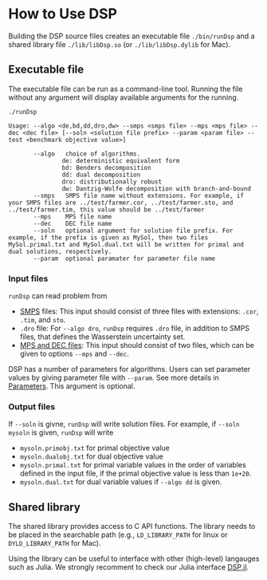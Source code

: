 # How to Use DSP

Building the DSP source files creates an executable file `./bin/runDsp` and a shared library file `./lib/libDsp.so` (or `./lib/libDsp.dylib` for Mac).

## Executable file

The executable file can be run as a command-line tool.
Running the file without any argument will display available arguments for the running.

```shell
./runDsp
```

```shell
Usage: --algo <de,bd,dd,dro,dw> --smps <smps file> --mps <mps file> --dec <dec file> [--soln <solution file prefix> --param <param file> --test <benchmark objective value>]

       --algo	choice of algorithms.
               de: deterministic equivalent form
               bd: Benders decomposition
               dd: dual decomposition
               dro: distributionally robust
               dw: Dantzig-Wolfe decomposition with branch-and-bound
       --smps	SMPS file name without extensions. For example, if your SMPS files are ../test/farmer.cor, ../test/farmer.sto, and ../test/farmer.tim, this value should be ../test/farmer
       --mps	MPS file name
       --dec	DEC file name
       --soln	optional argument for solution file prefix. For example, if the prefix is given as MySol, then two files MySol.primal.txt and MySol.dual.txt will be written for primal and dual solutions, respectively.
       --param	optional paramater for parameter file name
```

### Input files

`runDsp` can read problem from

- [SMPS](https://ieeexplore.ieee.org/abstract/document/8142546) files: This input should consist of three files with extensions: `.cor`, `.tim`, and `sto`.
- `.dro` file: For `--algo dro`, `runDsp` requires `.dro` file, in addition to SMPS files, that defines the Wasserstein uncertainty set.
- [MPS and DEC files](https://gcg.or.rwth-aachen.de/doc/reader__dec_8h.html): This input should consist of two files, which can be given to options `--mps` and `--dec`.

DSP has a number of parameters for algorithms.
Users can set parameter values by giving parameter file with `--param`.
See more details in [Parameters](parameters.md).
This argument is optional.


### Output files

If `--soln` is givne, `runDsp` will write solution files.
For example, if `--soln mysoln` is given, `runDsp` will write

- `mysoln.primobj.txt` for primal objective value
- `mysoln.dualobj.txt` for dual objective value
- `mysoln.primal.txt` for primal variable values in the order of variables defined in the input file, if the primal objective value is less than `1e+20`.
- `mysoln.dual.txt` for dual variable values if `--algo dd` is given.

## Shared library

The shared library provides access to C API functions.
The library needs to be placed in the searchable path (e.g., `LD_LIBRARY_PATH` for linux or `DYLD_LIBRARY_PATH` for Mac).

Using the library can be useful to interface with other (high-level) langauges such as Julia.
We strongly recomment to check our Julia interface [DSP.jl](https://github.com/kibaekkim/DSP.jl).